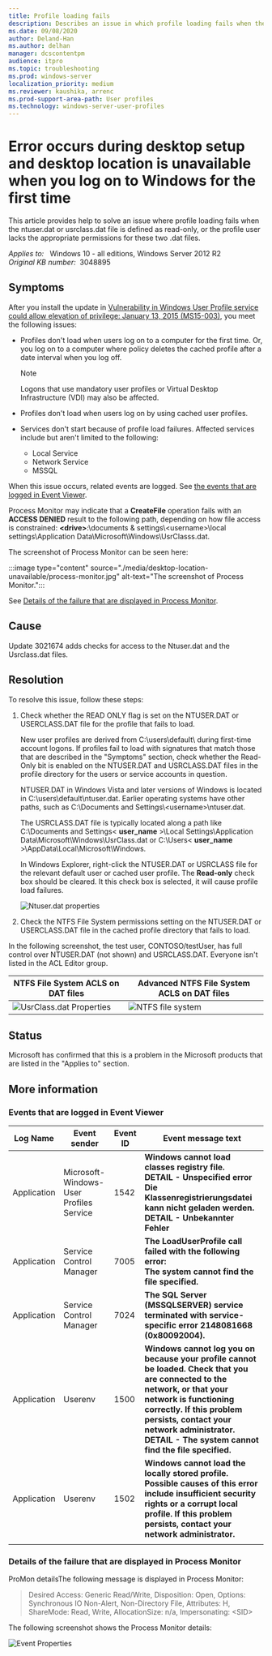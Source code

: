 ```yaml
---
title: Profile loading fails
description: Describes an issue in which profile loading fails when the ntuser.dat or usrclass.dat file is defined as read-only, or the profile user lacks the appropriate permissions for these two .dat files.
ms.date: 09/08/2020
author: Deland-Han
ms.author: delhan
manager: dcscontentpm
audience: itpro
ms.topic: troubleshooting
ms.prod: windows-server
localization_priority: medium
ms.reviewer: kaushika, arrenc
ms.prod-support-area-path: User profiles
ms.technology: windows-server-user-profiles
---
```

# Error occurs during desktop setup and desktop location is unavailable when you log on to Windows for the first time

This article provides help to solve an issue where profile loading fails when the ntuser.dat or usrclass.dat file is defined as read-only, or the profile user lacks the appropriate permissions for these two .dat files.

_Applies to:_ &nbsp; Windows 10 - all editions, Windows Server 2012 R2  
_Original KB number:_ &nbsp;3048895

## Symptoms  

After you install the update in [Vulnerability in Windows User Profile service could allow elevation of privilege: January 13, 2015 (MS15-003)](https://support.microsoft.com/help/3021674), you meet the following issues:

- Profiles don't load when users log on to a computer for the first time. Or, you log on to a computer where policy deletes the cached profile after a date interval when you log off.

    > [!NOTE]
    > Logons that use mandatory user profiles or Virtual Desktop Infrastructure (VDI) may also be affected.

- Profiles don't load when users log on by using cached user profiles.
- Services don't start because of profile load failures. Affected services include but aren't limited to the following:
  - Local Service
  - Network Service
  - MSSQL

When this issue occurs, related events are logged. See [the events that are logged in Event Viewer](#more-information).

Process Monitor may indicate that a **CreateFile** operation fails with an **ACCESS DENIED** result to the following path, depending on how file access is constrained:
**\<drive>**:\documents & settings\\\<username>\local settings\Application Data\Microsoft\Windows\UsrClasss.dat.

The screenshot of Process Monitor can be seen here:

:::image type="content" source="./media/desktop-location-unavailable/process-monitor.jpg" alt-text="The screenshot of Process Monitor.":::

See [Details of the failure that are displayed in Process Monitor](#details-of-the-failure-that-are-displayed-in-process-monitor).

## Cause

Update 3021674 adds checks for access to the Ntuser.dat and the Usrclass.dat files.

## Resolution

To resolve this issue, follow these steps:  

1. Check whether the READ ONLY flag is set on the NTUSER.DAT or USERCLASS.DAT file for the profile that fails to load.

    New user profiles are derived from C:\users\default\ during first-time account logons. If profiles fail to load with signatures that match those that are described in the "Symptoms" section, check whether the Read-Only bit is enabled on the NTUSER.DAT and USRCLASS.DAT files in the profile directory for the users or service accounts in question.

    NTUSER.DAT in Windows Vista and later versions of Windows is located in C:\users\default\ntuser.dat. Earlier operating systems have other paths, such as C:\Documents and Settings\\\<username>\ntuser.dat.

    The USRCLASS.DAT file is typically located along a path like C:\Documents and Settings\< **user_name** >\Local Settings\Application Data\Microsoft\Windows\UsrClass.dat or C:\Users\< **user_name** >\AppData\Local\Microsoft\Windows.

    In Windows Explorer, right-click the NTUSER.DAT or USRCLASS file for the relevant default user or cached user profile. The **Read-only** check box should be cleared. It this check box is selected, it will cause profile load failures.

    ![Ntuser.dat properties](./media/desktop-location-unavailable/clear-read-only--in-ntuser-properties.jpg)

2. Check the NTFS File System permissions setting on the NTUSER.DAT or USERCLASS.DAT file in the cached profile directory that fails to load.

In the following screenshot, the test user, CONTOSO/testUser, has full control over NTUSER.DAT (not shown) and USRCLASS.DAT. Everyone isn't listed in the ACL Editor group.

|NTFS File System ACLS on DAT files|Advanced NTFS File System ACLS on DAT files|
|---|---|
|![UsrClass.dat Properties](./media/desktop-location-unavailable/ntfs-file-system-permissions-on-ntuser.png)<br/>|![NTFS file system](./media/desktop-location-unavailable/ntfs-file-system-permissions-on-usrclass.png)<br/>|

## Status

Microsoft has confirmed that this is a problem in the Microsoft products that are listed in the "Applies to" section.

## More information

### Events that are logged in Event Viewer

|Log Name|Event sender|Event ID|Event message text|
|---|---|---|---|
|Application|Microsoft-Windows-User Profiles Service|1542| **Windows cannot load classes registry file.<br/>DETAIL - Unspecified error<br/>Die Klassenregistrierungsdatei kann nicht geladen werden.<br/>DETAIL - Unbekannter Fehler** |
|Application|Service Control Manager|7005| **The LoadUserProfile call failed with the following error:<br/>The system cannot find the file specified.** |
|Application|Service Control Manager|7024| **The SQL Server (MSSQLSERVER) service terminated with service-specific error 2148081668 (0x80092004).** |
|Application|Userenv|1500| **Windows cannot log you on because your profile cannot be loaded. Check that you are connected to the network, or that your network is functioning correctly. If this problem persists, contact your network administrator. DETAIL - The system cannot find the file specified.** |
|Application|Userenv|1502| **Windows cannot load the locally stored profile. Possible causes of this error include insufficient security rights or a corrupt local profile. If this problem persists, contact your network administrator.** |
|||||

### Details of the failure that are displayed in Process Monitor

ProMon detailsThe following message is displayed in Process Monitor:

> Desired Access: Generic Read/Write, Disposition: Open, Options: Synchronous IO Non-Alert, Non-Directory File, Attributes: H, ShareMode: Read, Write, AllocationSize: n/a, Impersonating: \<SID>  

The following screenshot shows the Process Monitor details:

![Event Properties](./media/desktop-location-unavailable/process-monitor-details.jpg)
